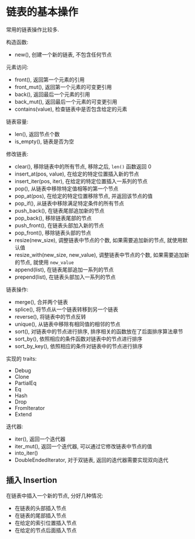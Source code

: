 # 链表的基本操作

常用的链表操作比较多.

构造函数:

- new(), 创建一个新的链表, 不包含任何节点

元素访问:

- front(), 返回第一个元素的引用
- front_mut(), 返回第一个元素的可变更引用
- back(), 返回最后一个元素的引用
- back_mut(), 返回最后一个元素的可变更引用
- contains(value), 检查链表中是否包含给定的元素

链表容量:

- len(), 返回节点个数
- is_empty(), 链表是否为空

修改链表:

- clear(), 移除链表中的所有节点, 移除之后, `len()` 函数返回 0
- insert_at(pos, value), 在给定的特定位置插入新的节点
- insert_iter(pos, iter), 在给定的特定位置插入一系列的节点
- pop(), 从链表中移除特定值相等的第一个节点
- pop_at(pos), 在给定的特定位置移除节点, 并返回该节点的值
- pop_if(), 从链表中移除满足特定条件的所有节点
- push_back(), 在链表尾部追加新的节点
- pop_back(), 移除链表尾部的节点
- push_front(), 在链表头部加入新的节点
- pop_front(), 移除链表头部的节点
- resize(new_size), 调整链表中节点的个数, 如果需要追加新的节点, 就使用默认值
- resize_with(new_size, new_value), 调整链表中节点的个数, 如果需要追加新的节点, 就使用 `new_value`
- append(list), 在链表尾部追加一系列的节点
- prepend(list), 在链表头部加入一系列的节点

链表操作:

- merge(), 合并两个链表
- splice(), 将节点从一个链表转移到另一个链表
- reverse(), 将链表中的节点反转
- unique(), 从链表中移除有相同值的相邻的节点
- sort(), 对链表中的节点进行排序, 排序相关的函数放在了后面排序算法章节
- sort_by(), 依照相应的条件函数对链表中的节点进行排序
- sort_by_key(), 依照相应的条件对链表中的节点进行排序

实现的 traits:

- Debug
- Clone
- PartialEq
- Eq
- Hash
- Drop
- FromIterator
- Extend

迭代器:

- iter(), 返回一个迭代器
- iter_mut(), 返回一个迭代器, 可以通过它修改链表中节点的值
- into_iter()
- DoubleEndedIterator, 对于双链表, 返回的迭代器需要实现双向迭代

## 插入 Insertion

在链表中插入一个新的节点, 分好几种情况:

- 在链表的头部插入节点
- 在链表的尾部插入节点
- 在给定的索引位置插入节点
- 在给定的节点后面插入节点